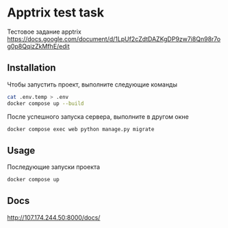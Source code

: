 # Apptrix test task

Тестовое задание apptrix https://docs.google.com/document/d/1LpUf2cZdtDAZKgDP9zw7i8Qn98r7og0p8QqizZkMfhE/edit

## Installation

Чтобы запустить проект, выполните следующие команды

```bash
cat .env.temp > .env
docker compose up --build
```

После успешного запуска сервера, выполните в другом окне

```bash
docker compose exec web python manage.py migrate
```

## Usage

Последующие запуски проекта

```bash
docker compose up
```

## Docs

http://107.174.244.50:8000/docs/
